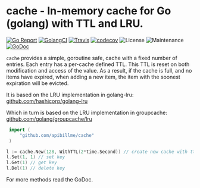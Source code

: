 # cache - In-memory cache for Go (golang) with TTL and LRU.

[![Go Report](https://goreportcard.com/badge/github.com/apibillme/cache)](https://goreportcard.com/report/github.com/apibillme/cache) [![GolangCI](https://golangci.com/badges/github.com/apibillme/cache.svg)](https://golangci.com/r/github.com/apibillme/cache) [![Travis](https://travis-ci.org/apibillme/cache.svg?branch=master)](https://travis-ci.org/apibillme/cache#) [![codecov](https://codecov.io/gh/apibillme/cache/branch/master/graph/badge.svg)](https://codecov.io/gh/apibillme/cache) ![License](https://img.shields.io/github/license/apibillme/cache.svg) ![Maintenance](https://img.shields.io/maintenance/yes/2018.svg) [![GoDoc](https://godoc.org/github.com/apibillme/cache?status.svg)](https://godoc.org/github.com/apibillme/cache)

`cache` provides a simple, goroutine safe, cache with a fixed number of entries. Each entry has a per-cache defined TTL. This TTL is reset on both modification and access of the value. As a result, if the cache is full, and no items have expired, when adding a new item, the item with the soonest expiration will be evicted.

It is based on the LRU implementation in golang-lru:
[github.com/hashicorp/golang-lru](http://godoc.org/github.com/hashicorp/golang-lru)

Which in turn is based on the LRU implementation in groupcache:
[github.com/golang/groupcache/lru](http://godoc.org/github.com/golang/groupcache/lru)

```go
 import (
     "github.com/apibillme/cache"
 )

l := cache.New(128, WithTTL(2*time.Second)) // create new cache with ttl and fixed size of 128 keys
l.Set(1, 1) // set key
l.Get(1) // get key
l.Del(1) // delete key

```

For more methods read the GoDoc.

